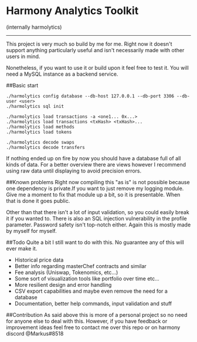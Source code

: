 # Harmony Analytics Toolkit 
(internally harmolytics)

-----

This project is very much so build by me for me. Right now it doesn't support anything particularly useful and isn't necessarily made with other users in mind.

Nonetheless, if you want to use it or build upon it feel free to test it. You will need a MySQL instance as a backend service.

##Basic start
```
./harmolytics config database --db-host 127.0.0.1 --db-port 3306 --db-user <user>
./harmolytics sql init

./harmolytics load transactions -a <one1... 0x...>
./harmolytics load transactions <txHash> <txHash>...
./harmolytics load methods
./harmolytics load tokens

./harmolytics decode swaps
./harmolytics decode transfers
```
If nothing ended up on fire by now you should have a database full of all kinds of data. For a better overview there are views however I recommend using raw data until displaying to avoid precision errors.

##Known problems
Right now compiling this "as is" is not possible because one dependency is private.If you want to just remove my logging module.
Give me a moment to fix that module up a bit, so it is presentable. When that is done it goes public.

Other than that there isn't a lot of input validation, so you could easily break it if you wanted to.
There is also an SQL injection vulnerability in the profile parameter. 
Password safety isn't top-notch either. Again this is mostly made by myself for myself.

##Todo
Quite a bit I still want to do with this. No guarantee any of this will ever make it.

- Historical price data
- Better info regarding masterChef contracts and similar
- Fee analysis (Uniswap, Tokenomics, etc...)
- Some sort of visualization tools like portfolio over time etc...
- More resilient design and error handling
- CSV export capabilities and maybe even remove the need for a database
- Documentation, better help commands, input validation and stuff

##Contribution
As said above this is more of a personal project so no need for anyone else to deal with this. However, if you have feedback or improvement ideas feel free to contact me over this repo or on harmony discord @Markus#8518